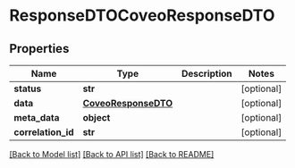 # ResponseDTOCoveoResponseDTO

## Properties
Name | Type | Description | Notes
------------ | ------------- | ------------- | -------------
**status** | **str** |  | [optional] 
**data** | [**CoveoResponseDTO**](CoveoResponseDTO.md) |  | [optional] 
**meta_data** | **object** |  | [optional] 
**correlation_id** | **str** |  | [optional] 

[[Back to Model list]](../README.md#documentation-for-models) [[Back to API list]](../README.md#documentation-for-api-endpoints) [[Back to README]](../README.md)

